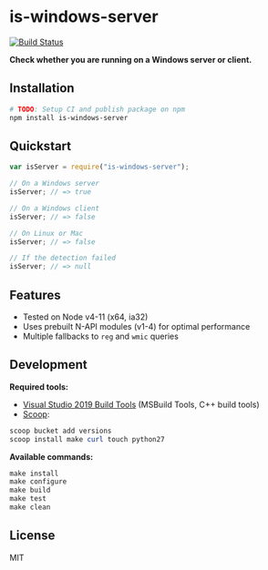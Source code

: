 # is-windows-server

[![Build Status](https://dev.azure.com/mark-tiedemann/is-windows-server/_apis/build/status/MarkTiedemann.is-windows-server)](https://dev.azure.com/mark-tiedemann/is-windows-server/_build)

**Check whether you are running on a Windows server or client.**

## Installation

```sh
# TODO: Setup CI and publish package on npm
npm install is-windows-server
```

## Quickstart

```js
var isServer = require("is-windows-server");

// On a Windows server
isServer; // => true

// On a Windows client
isServer; // => false

// On Linux or Mac
isServer; // => false

// If the detection failed
isServer; // => null
```

## Features

- Tested on Node v4-11 (x64, ia32)
- Uses prebuilt N-API modules (v1-4) for optimal performance
- Multiple fallbacks to `reg` and `wmic` queries

## Development

**Required tools:**

- [Visual Studio 2019 Build Tools](https://visualstudio.microsoft.com/thank-you-downloading-visual-studio/?sku=BuildTools&rel=16) (MSBuild Tools, C++ build tools)
- [Scoop](https://scoop.sh/):

```powershell
scoop bucket add versions
scoop install make curl touch python27
```

**Available commands:**

```powershell
make install
make configure
make build
make test
make clean
```

## License

MIT
